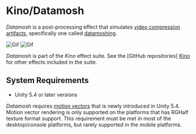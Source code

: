 Kino/Datamosh
=============

*Datamosh* is a post-processing effect that simulates [video compression
artifacts][Wikipedia], specifically one called [datamoshing][KnowYourMeme].

![Gif][Gif1]
![Gif][Gif2]

*Datamosh* is part of the *Kino* effect suite. See the [GitHub repositories]
[Kino] for other effects included in the suite.

System Requirements
-------------------

- Unity 5.4 or later versions

*Datamosh* requires [motion vectors][MotionVectors] that is newly introduced in
Unity 5.4. Motion vector rendering is only supported on the platforms that has
RGHalf texture format support. This requirement must be met in most of the
desktop/console platforms, but rarely supported in the mobile platforms.

[Wikipedia]: https://en.wikipedia.org/wiki/Compression_artifact
[KnowYourMeme]: http://knowyourmeme.com/memes/datamoshing
[Gif1]: https://66.media.tumblr.com/6bf2ae7d3af6d38a61f1c57ca86556aa/tumblr_o8azn6iSbB1qio469o1_400.gif
[Gif2]: https://67.media.tumblr.com/60652235832a915be25bb32979c13f09/tumblr_o8azn6iSbB1qio469o2_400.gif
[Kino]: https://github.com/search?q=kino+user%3Akeijiro&type=Repositories
[MotionVectors]: http://docs.unity3d.com/540/Documentation/ScriptReference/DepthTextureMode.MotionVectors.html
